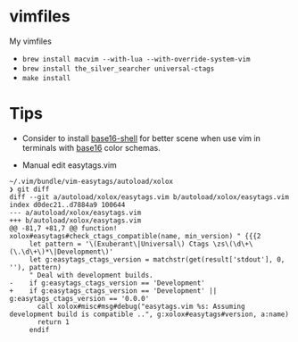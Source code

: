 # vimfiles
My vimfiles

- `brew install macvim --with-lua --with-override-system-vim`
- `brew install the_silver_searcher universal-ctags`
- `make install`

# Tips

 - Consider to install [base16-shell](https://github.com/chriskempson/base16-shell) for better scene when use vim in terminals with [base16](https://github.com/chriskempson/base16) color schemas.

 - Manual edit easytags.vim

```
~/.vim/bundle/vim-easytags/autoload/xolox
❯ git diff
diff --git a/autoload/xolox/easytags.vim b/autoload/xolox/easytags.vim
index d0dec21..d7884a9 100644
--- a/autoload/xolox/easytags.vim
+++ b/autoload/xolox/easytags.vim
@@ -81,7 +81,7 @@ function! xolox#easytags#check_ctags_compatible(name, min_version) " {{{2
     let pattern = '\(Exuberant\|Universal\) Ctags \zs\(\d\+\(\.\d\+\)*\|Development\)'
     let g:easytags_ctags_version = matchstr(get(result['stdout'], 0, ''), pattern)
     " Deal with development builds.
-    if g:easytags_ctags_version == 'Development'
+    if g:easytags_ctags_version == 'Development' || g:easytags_ctags_version == '0.0.0'
       call xolox#misc#msg#debug("easytags.vim %s: Assuming development build is compatible ..", g:xolox#easytags#version, a:name)
       return 1
     endif
```
